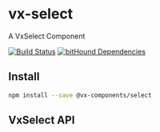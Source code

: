 # vx-select

A VxSelect Component

[![Build Status](https://travis-ci.org/vx-components/select.svg?branch=master)](https://travis-ci.org/vx-components/select)
[![bitHound Dependencies](https://www.bithound.io/github/vx-components/select/badges/dependencies.svg)](https://www.bithound.io/github/vx-components/select/master/dependencies/npm)

## Install
```sh
npm install --save @vx-components/select
```

## VxSelect API
